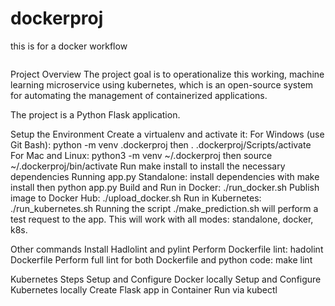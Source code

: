 # dockerproj
this is for a docker workflow 

[![<mohamedesamanas>](https://circleci.com/gh/mohamedesamanas/dockerproj.svg?style=svg)](https://app.circleci.com/pipelines/github/mohamedesamanas/dockerproj)
  
  
Project Overview
The project goal is to operationalize this working, machine learning microservice using kubernetes, which is an open-source system for automating the management of containerized applications.

The project is a Python Flask application.

Setup the Environment
Create a virtualenv and activate it:
For Windows (use Git Bash): python -m venv .dockerproj then . .dockerproj/Scripts/activate
For Mac and Linux: python3 -m venv ~/.dockerproj then source ~/.dockerproj/bin/activate
Run make install to install the necessary dependencies
Running app.py
Standalone: install dependencies with make install then python app.py
Build and Run in Docker: ./run_docker.sh
Publish image to Docker Hub: ./upload_docker.sh
Run in Kubernetes: ./run_kubernetes.sh
Running the script ./make_prediction.sh will perform a test request to the app. This will work with all modes: standalone, docker, k8s.

Other commands
Install Hadlolint and pylint
Perform Dockerfile lint: hadolint Dockerfile
Perform full lint for both Dockerfile and python code: make lint

Kubernetes Steps
Setup and Configure Docker locally
Setup and Configure Kubernetes locally
Create Flask app in Container
Run via kubectl
